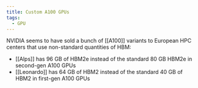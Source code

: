 ```yaml
---
title: Custom A100 GPUs
tags:
  - GPU
---
```

NVIDIA seems to have sold a bunch of [[A100]] variants to European HPC centers that use non-standard quantities of HBM:

- [[Alps]] has 96 GB of HBM2e instead of the standard 80 GB HBM2e in second-gen A100 GPUs
- [[Leonardo]] has 64 GB of HBM2 instead of the standard 40 GB of HBM2 in first-gen A100 GPUs